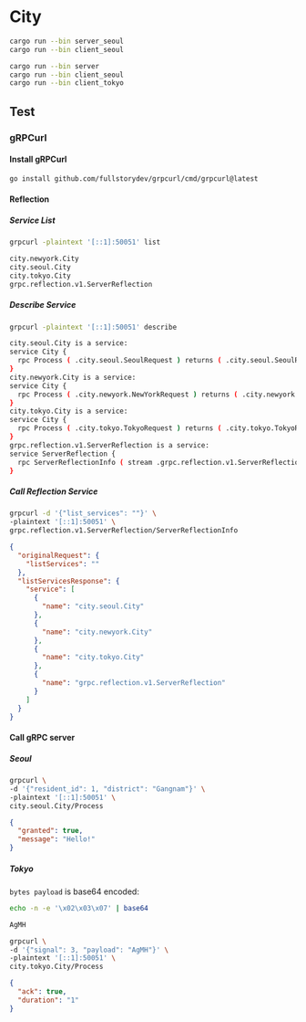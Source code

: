 # City

```bash
cargo run --bin server_seoul
cargo run --bin client_seoul
```

```bash
cargo run --bin server
cargo run --bin client_seoul
cargo run --bin client_tokyo
```

## Test

### gRPCurl

#### Install gRPCurl

```bash
go install github.com/fullstorydev/grpcurl/cmd/grpcurl@latest
```

#### Reflection

##### Service List

```bash
grpcurl -plaintext '[::1]:50051' list
```

```bash
city.newyork.City
city.seoul.City
city.tokyo.City
grpc.reflection.v1.ServerReflection
```

##### Describe Service

```bash
grpcurl -plaintext '[::1]:50051' describe
```

```bash
city.seoul.City is a service:
service City {
  rpc Process ( .city.seoul.SeoulRequest ) returns ( .city.seoul.SeoulResponse );
}
city.newyork.City is a service:
service City {
  rpc Process ( .city.newyork.NewYorkRequest ) returns ( .city.newyork.NewYorkResponse );
}
city.tokyo.City is a service:
service City {
  rpc Process ( .city.tokyo.TokyoRequest ) returns ( .city.tokyo.TokyoResponse );
}
grpc.reflection.v1.ServerReflection is a service:
service ServerReflection {
  rpc ServerReflectionInfo ( stream .grpc.reflection.v1.ServerReflectionRequest ) returns ( stream .grpc.reflection.v1.ServerReflectionResponse );
}
```

##### Call Reflection Service

```bash
grpcurl -d '{"list_services": ""}' \
-plaintext '[::1]:50051' \
grpc.reflection.v1.ServerReflection/ServerReflectionInfo
```

```json
{
  "originalRequest": {
    "listServices": ""
  },
  "listServicesResponse": {
    "service": [
      {
        "name": "city.seoul.City"
      },
      {
        "name": "city.newyork.City"
      },
      {
        "name": "city.tokyo.City"
      },
      {
        "name": "grpc.reflection.v1.ServerReflection"
      }
    ]
  }
}
```

#### Call gRPC server

##### Seoul

```bash
grpcurl \
-d '{"resident_id": 1, "district": "Gangnam"}' \
-plaintext '[::1]:50051' \
city.seoul.City/Process
```

```json
{
  "granted": true,
  "message": "Hello!"
}
```

##### Tokyo

`bytes payload` is base64 encoded:

```bash
echo -n -e '\x02\x03\x07' | base64

AgMH
```

```bash
grpcurl \
-d '{"signal": 3, "payload": "AgMH"}' \
-plaintext '[::1]:50051' \
city.tokyo.City/Process
```

```json
{
  "ack": true,
  "duration": "1"
}
```

